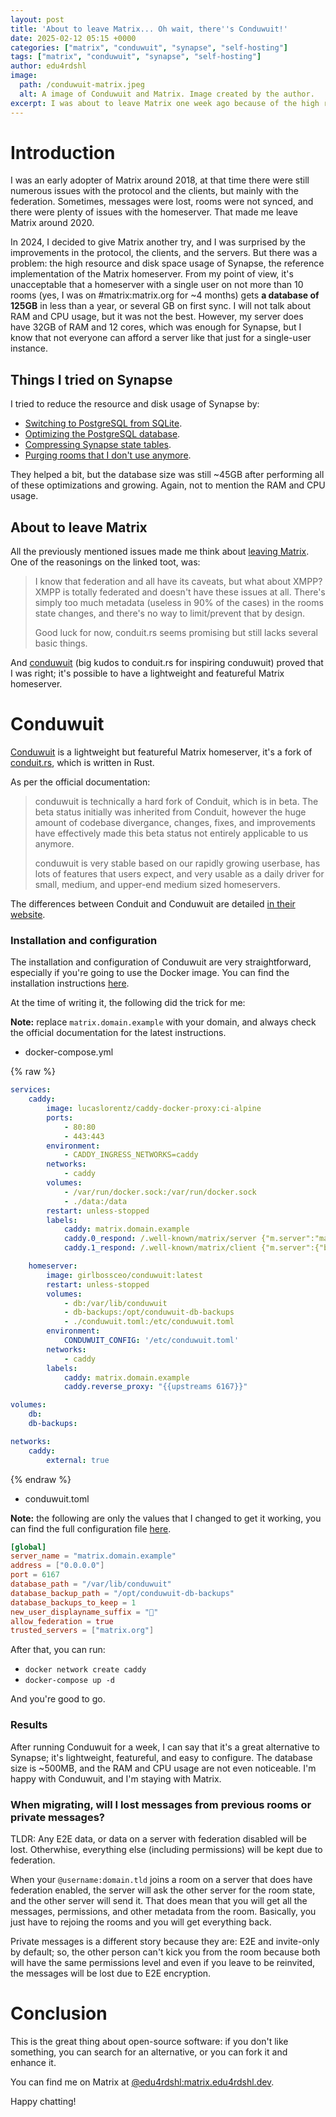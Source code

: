 ```yaml
---
layout: post
title: 'About to leave Matrix... Oh wait, there''s Conduwuit!'
date: 2025-02-12 05:15 +0000
categories: ["matrix", "conduwuit", "synapse", "self-hosting"]
tags: ["matrix", "conduwuit", "synapse", "self-hosting"]
author: edu4rdshl
image:
  path: /conduwuit-matrix.jpeg
  alt: A image of Conduwuit and Matrix. Image created by the author.
excerpt: I was about to leave Matrix one week ago because of the high resource and disk space usage of Synapse. But then I found Conduwuit, a lightweight but featureful alternative to Synapse. And now I'm staying with Matrix.
---
```


# Introduction

I was an early adopter of Matrix around 2018, at that time there were still numerous issues with the protocol and the clients, but mainly with the federation. Sometimes, messages were lost, rooms were not synced, and there were plenty of issues with the homeserver. That made me leave Matrix around 2020.

In 2024, I decided to give Matrix another try, and I was surprised by the improvements in the protocol, the clients, and the servers. But there was a problem: the high resource and disk space usage of Synapse, the reference implementation of the Matrix homeserver. From my point of view, it's unacceptable that a homeserver with a single user on not more than 10 rooms (yes, I was on #matrix:matrix.org for ~4 months) gets **a database of 125GB** in less than a year, or several GB on first sync. I will not talk about RAM and CPU usage, but it was not the best. However, my server does have 32GB of RAM and 12 cores, which was enough for Synapse, but I know that not everyone can afford a server like that just for a single-user instance.

## Things I tried on Synapse

I tried to reduce the resource and disk usage of Synapse by:

- [Switching to PostgreSQL from SQLite](https://github.com/element-hq/synapse/blob/develop/docs/postgres.md).
- [Optimizing the PostgreSQL database](https://github.com/element-hq/synapse/blob/develop/docs/postgres.md#tuning-postgres).
- [Compressing Synapse state tables](https://github.com/matrix-org/rust-synapse-compress-state).
- [Purging rooms that I don't use anymore](https://matrix-org.github.io/synapse/v1.40/admin_api/purge_room.html).

They helped a bit, but the database size was still ~45GB after performing all of these optimizations and growing. Again, not to mention the RAM and CPU usage.

## About to leave Matrix

All the previously mentioned issues made me think about [leaving Matrix](https://mastodon.social/@edu4rdshl/113942912283975543). One of the reasonings on the linked toot, was:

> I know that federation and all have its caveats, but what about XMPP? XMPP is totally federated and doesn't have these issues at all. There's simply too much metadata (useless in 90% of the cases) in the rooms state changes, and there's no way to limit/prevent that by design.
>
> Good luck for now, conduit.rs seems promising but still lacks several basic things.

And [conduwuit](https://github.com/girlbossceo/conduwuit) (big kudos to conduit.rs for inspiring conduwuit) proved that I was right; it's possible to have a lightweight and featureful Matrix homeserver.

# Conduwuit

[Conduwuit](https://github.com/girlbossceo/conduwuit) is a lightweight but featureful Matrix homeserver, it's a fork of [conduit.rs](https://conduit.rs/), which is written in Rust.

As per the official documentation:

> conduwuit is technically a hard fork of Conduit, which is in beta. The beta status initially was inherited from Conduit, however the huge amount of codebase divergance, changes, fixes, and improvements have effectively made this beta status not entirely applicable to us anymore.
>
> conduwuit is very stable based on our rapidly growing userbase, has lots of features that users expect, and very usable as a daily driver for small, medium, and upper-end medium sized homeservers.

The differences between Conduit and Conduwuit are detailed [in their website](https://conduwuit.puppyirl.gay/differences.html).

### Installation and configuration

The installation and configuration of Conduwuit are very straightforward, especially if you're going to use the Docker image. You can find the installation instructions [here](https://conduwuit.puppyirl.gay/deploying/docker.html).

At the time of writing it, the following did the trick for me:

**Note:** replace `matrix.domain.example` with your domain, and always check the official documentation for the latest instructions.

- docker-compose.yml

{% raw %}
```yaml
services:
    caddy:
        image: lucaslorentz/caddy-docker-proxy:ci-alpine
        ports:
            - 80:80
            - 443:443
        environment:
            - CADDY_INGRESS_NETWORKS=caddy
        networks:
            - caddy
        volumes:
            - /var/run/docker.sock:/var/run/docker.sock
            - ./data:/data
        restart: unless-stopped
        labels:
            caddy: matrix.domain.example
            caddy.0_respond: /.well-known/matrix/server {"m.server":"matrix.domain.example:443"}
            caddy.1_respond: /.well-known/matrix/client {"m.server":{"base_url":"https://matrix.domain.example"},"m.homeserver":{"base_url":"https://matrix.domain.example"},"org.matrix.msc3575.proxy":{"url":"https://matrix.domain.example"}}

    homeserver:
        image: girlbossceo/conduwuit:latest
        restart: unless-stopped
        volumes:
            - db:/var/lib/conduwuit
            - db-backups:/opt/conduwuit-db-backups
            - ./conduwuit.toml:/etc/conduwuit.toml
        environment:
            CONDUWUIT_CONFIG: '/etc/conduwuit.toml'
        networks:
            - caddy
        labels:
            caddy: matrix.domain.example
            caddy.reverse_proxy: "{{upstreams 6167}}"

volumes:
    db:
    db-backups:

networks:
    caddy:
        external: true
```
{% endraw %}

- conduwuit.toml
  
**Note:** the following are only the values that I changed to get it working, you can find the full configuration file [here](https://github.com/girlbossceo/conduwuit/blob/main/conduwuit-example.toml).

```toml
[global]
server_name = "matrix.domain.example"
address = ["0.0.0.0"]
port = 6167
database_path = "/var/lib/conduwuit"
database_backup_path = "/opt/conduwuit-db-backups"
database_backups_to_keep = 1
new_user_displayname_suffix = "🐧"
allow_federation = true
trusted_servers = ["matrix.org"]
```
After that, you can run:

- `docker network create caddy`
- `docker-compose up -d`

And you're good to go.

### Results

After running Conduwuit for a week, I can say that it's a great alternative to Synapse; it's lightweight, featureful, and easy to configure. The database size is ~500MB, and the RAM and CPU usage are not even noticeable. I'm happy with Conduwuit, and I'm staying with Matrix.

### When migrating, will I lost messages from previous rooms or private messages?

TLDR: Any E2E data, or data on a server with federation disabled will be lost. Otherwhise, everything else (including permissions) will be kept due to federation.

When your `@username:domain.tld` joins a room on a server that does have federation enabled, the server will ask the other server for the room state, and the other server will send it. That does mean that you will get all the messages, permissions, and other metadata from the room. Basically, you just have to rejoing the rooms and you will get everything back.

Private messages is a different story because they are: E2E and invite-only by default; so, the other person can't kick you from the room because both will have the same permissions level and even if you leave to be reinvited, the messages will be lost due to E2E encryption.

# Conclusion

This is the great thing about open-source software: if you don't like something, you can search for an alternative, or you can fork it and enhance it.

You can find me on Matrix at [@edu4rdshl:matrix.edu4rdshl.dev](https://matrix.to/#/@edu4rdshl:matrix.edu4rdshl.dev).

Happy chatting!
